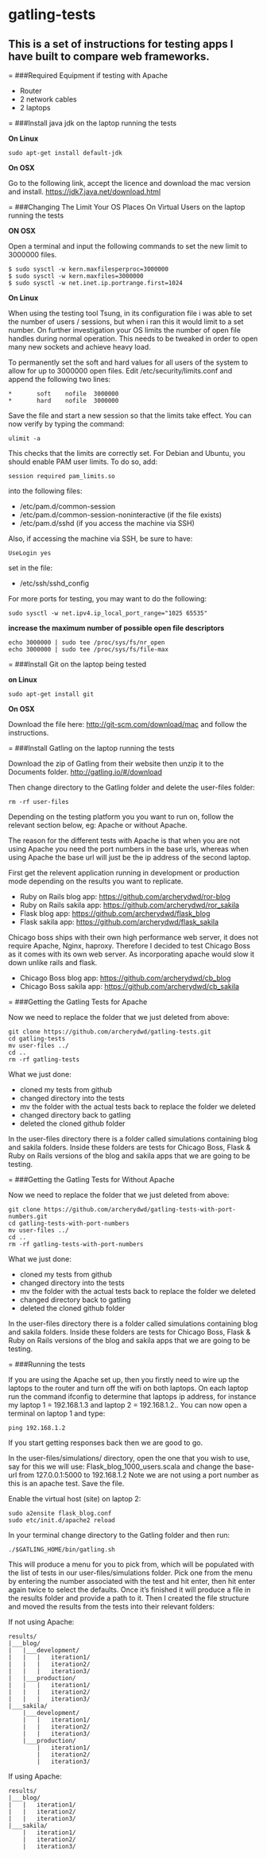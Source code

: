 # gatling-tests

## This is a set of instructions for testing apps I have built to compare web frameworks.
=
###Required Equipment if testing with Apache
* Router
* 2 network cables
* 2 laptops

=
###Install java jdk on the laptop running the tests

**On Linux**

```
sudo apt-get install default-jdk
```

**On OSX**

Go to the following link, accept the licence and download the mac version and install.
https://jdk7.java.net/download.html

=
###Changing The Limit Your OS Places On Virtual Users on the laptop running the tests

**ON OSX**

Open a terminal and input the following commands to set the new limit to 3000000 files.

```
$ sudo sysctl -w kern.maxfilesperproc=3000000
$ sudo sysctl -w kern.maxfiles=3000000
$ sudo sysctl -w net.inet.ip.portrange.first=1024
```

**On Linux**

When using the testing tool Tsung, in its configuration file i was able to set the number of users / sessions, but when i ran this it would limit to a set number. On further investigation your OS limits the number of open file handles during normal operation. This needs to be tweaked in order to open many new sockets and achieve heavy load.

To permanently set the soft and hard values for all users of the system to allow for up to 3000000 open files. Edit /etc/security/limits.conf and append the following two lines:

```
*       soft    nofile  3000000
*       hard    nofile  3000000
```

Save the file and start a new session so that the limits take effect. You can now verify by typing the command:

```
ulimit -a 
```

This checks that the limits are correctly set. For Debian and Ubuntu, you should enable PAM user limits. To do so, add:

```
session required pam_limits.so
```

into the following files:
* /etc/pam.d/common-session
* /etc/pam.d/common-session-noninteractive (if the file exists)
* /etc/pam.d/sshd (if you access the machine via SSH)

Also, if accessing the machine via SSH, be sure to have:

```
UseLogin yes
```

set in the file: 
* /etc/ssh/sshd_config

For more ports for testing, you may want to do the following:

```
sudo sysctl -w net.ipv4.ip_local_port_range="1025 65535"
```

**increase the maximum number of possible open file descriptors**

```
echo 3000000 | sudo tee /proc/sys/fs/nr_open
echo 3000000 | sudo tee /proc/sys/fs/file-max
```

=
###Install Git on the laptop being tested

**on Linux**

```
sudo apt-get install git
```

**On OSX**

Download the file here: http://git-scm.com/download/mac and follow the instructions.

=
###Install Gatling on the laptop running the tests

Download the zip of Gatling from their website then unzip it to the Documents folder. http://gatling.io/#/download

Then change directory to the Gatling folder and delete the user-files folder:

```
rm -rf user-files
```

Depending on the testing platform you you want to run on, follow the relevant section below, eg: Apache or without Apache.

The reason for the different tests with Apache is that when you are not using Apache you need the port numbers in the base urls, whereas when using Apache the base url will just be the ip address of the second laptop.

First get the relevent application running in development or production mode depending on the results you want to replicate.
* Ruby on Rails blog app: https://github.com/archerydwd/ror-blog
* Ruby on Rails sakila app: https://github.com/archerydwd/ror_sakila
* Flask blog app: https://github.com/archerydwd/flask_blog
* Flask sakila app: https://github.com/archerydwd/flask_sakila

Chicago boss ships with their own high performance web server, it does not require Apache, Nginx, haproxy. 
Therefore I decided to test Chicago Boss as it comes with its own web server. As incorporating apache would slow it down unlike rails and flask.

* Chicago Boss blog app: https://github.com/archerydwd/cb_blog
* Chicago Boss sakila app: https://github.com/archerydwd/cb_sakila

=
###Getting the Gatling Tests for Apache

Now we need to replace the folder that we just deleted from above:

```
git clone https://github.com/archerydwd/gatling-tests.git
cd gatling-tests
mv user-files ../
cd ..
rm -rf gatling-tests
```

What we just done:
* cloned my tests from github
* changed directory into the tests
* mv the folder with the actual tests back to replace the folder we deleted
* changed directory back to gatling
* deleted the cloned github folder

In the user-files directory there is a folder called simulations containing blog and sakila folders. Inside these folders are tests for Chicago Boss, Flask & Ruby on Rails versions of the blog and sakila apps that we are going to be testing.

=
###Getting the Gatling Tests for Without Apache

Now we need to replace the folder that we just deleted from above:

```
git clone https://github.com/archerydwd/gatling-tests-with-port-numbers.git
cd gatling-tests-with-port-numbers
mv user-files ../
cd ..
rm -rf gatling-tests-with-port-numbers
```

What we just done:
* cloned my tests from github
* changed directory into the tests
* mv the folder with the actual tests back to replace the folder we deleted
* changed directory back to gatling
* deleted the cloned github folder

In the user-files directory there is a folder called simulations containing blog and sakila folders. Inside these folders are tests for Chicago Boss, Flask & Ruby on Rails versions of the blog and sakila apps that we are going to be testing.

=
###Running the tests

If you are using the Apache set up, then you firstly need to wire up the laptops to the router and turn off the wifi on both laptops. On each laptop run the command ifconfig to determine that laptops ip address, for instance my laptop 1 = 192.168.1.3 and laptop 2 = 192.168.1.2.. You can now open a terminal on laptop 1 and type:

```
ping 192.168.1.2
```

If you start getting responses back then we are good to go.

In the user-files/simulations/ directory, open the one that you wish to use, say for this we will use: Flask_blog_1000_users.scala and change the base-url from 127.0.0.1:5000 to 192.168.1.2 Note we are not using a port number as this is an apache test. Save the file.

Enable the virtual host (site) on laptop 2:

```
sudo a2ensite flask_blog.conf
sudo etc/init.d/apache2 reload
```

In your terminal change directory to the Gatling folder and then run:

```
./$GATLING_HOME/bin/gatling.sh
```

This will produce a menu for you to pick from, which will be populated with the list of tests in our user-files/simulations folder.
Pick one from the menu by entering the number associated with the test and hit enter, then hit enter again twice to select the defaults. 
Once it’s finished it will produce a file in the results folder and provide a path to it. Then I created the file structure and moved the results from the tests into their relevant folders:

If not using Apache:

```
results/
|___blog/
|   |___development/
|   |   |   iteration1/
|   |   |   iteration2/
|   |   |   iteration3/
|   |___production/
|   |   |   iteration1/
|   |   |   iteration2/
|   |   |   iteration3/
|___sakila/
    |___development/
    |   |   iteration1/
    |   |   iteration2/
    |   |   iteration3/
    |___production/
        |   iteration1/
        |   iteration2/
        |   iteration3/
```

 If using Apache:
 
```
results/
|___blog/
|   |   iteration1/
|   |   iteration2/
|   |   iteration3/
|___sakila/
    |   iteration1/
    |   iteration2/
    |   iteration3/
```




